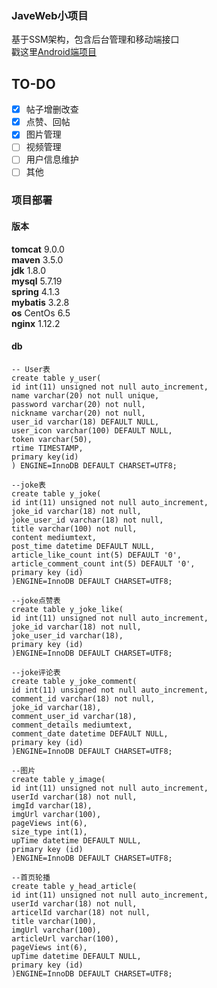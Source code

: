 ### JaveWeb小项目
基于SSM架构，包含后台管理和移动端接口<br/>
戳这里[Android端项目](https://github.com/xandone/yCatApp)


## TO-DO

- [x] 帖子增删改查
- [x] 点赞、回帖
- [x] 图片管理
- [ ] 视频管理
- [ ] 用户信息维护
- [ ] 其他

### 项目部署
#### 版本
**tomcat**   9.0.0 <br/>
**maven**    3.5.0 <br/>
**jdk**      1.8.0 <br/>
**mysql**    5.7.19 <br/>
**spring**   4.1.3 <br/>
**mybatis**  3.2.8 <br/>
**os**       CentOs 6.5 <br/>
**nginx**    1.12.2 <br/>

#### db
```
-- User表
create table y_user(
id int(11) unsigned not null auto_increment,
name varchar(20) not null unique,
password varchar(20) not null,
nickname varchar(20) not null,
user_id varchar(18) DEFAULT NULL,
user_icon varchar(100) DEFAULT NULL,
token varchar(50),
rtime TIMESTAMP,
primary key(id)
) ENGINE=InnoDB DEFAULT CHARSET=UTF8;

--joke表
create table y_joke(
id int(11) unsigned not null auto_increment,
joke_id varchar(18) not null,
joke_user_id varchar(18) not null,
title varchar(100) not null,
content mediumtext,
post_time datetime DEFAULT NULL,
article_like_count int(5) DEFAULT '0',
article_comment_count int(5) DEFAULT '0',
primary key (id)
)ENGINE=InnoDB DEFAULT CHARSET=UTF8;

--joke点赞表
create table y_joke_like(
id int(11) unsigned not null auto_increment,
joke_id varchar(18) not null,
joke_user_id varchar(18),
primary key (id)
)ENGINE=InnoDB DEFAULT CHARSET=UTF8;

--joke评论表
create table y_joke_comment(
id int(11) unsigned not null auto_increment,
comment_id varchar(18) not null,
joke_id varchar(18),
comment_user_id varchar(18),
comment_details mediumtext,
comment_date datetime DEFAULT NULL,
primary key (id)
)ENGINE=InnoDB DEFAULT CHARSET=UTF8;

--图片
create table y_image(
id int(11) unsigned not null auto_increment,
userId varchar(18) not null,
imgId varchar(18),
imgUrl varchar(100),
pageViews int(6),
size_type int(1),
upTime datetime DEFAULT NULL,
primary key (id)
)ENGINE=InnoDB DEFAULT CHARSET=UTF8;

--首页轮播
create table y_head_article(
id int(11) unsigned not null auto_increment,
userId varchar(18) not null,
articelId varchar(18) not null,
title varchar(100),
imgUrl varchar(100),
articleUrl varchar(100),
pageViews int(6),
upTime datetime DEFAULT NULL,
primary key (id)
)ENGINE=InnoDB DEFAULT CHARSET=UTF8;

```